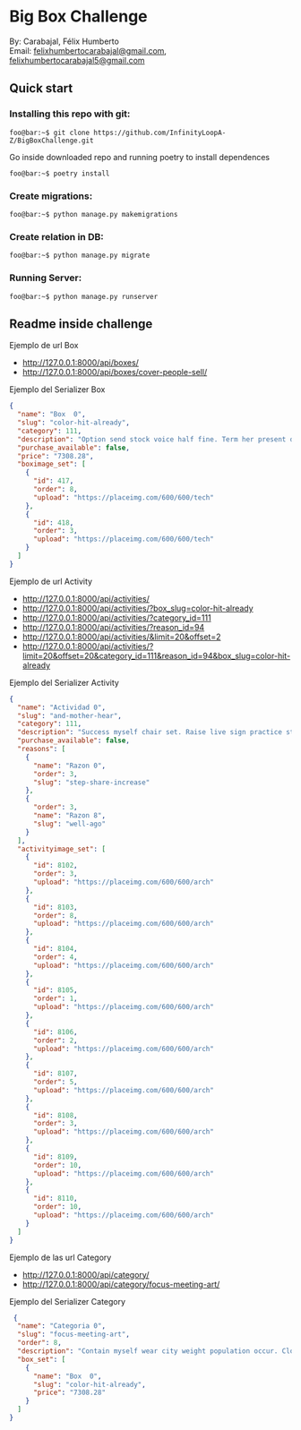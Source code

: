 # Big Box Challenge
By: Carabajal, Félix Humberto  
Email: felixhumbertocarabajal@gmail.com, felixhumbertocarabajal5@gmail.com  

## Quick start
### Installing this repo with git:
```console
foo@bar:~$ git clone https://github.com/InfinityLoopA-Z/BigBoxChallenge.git
```
Go inside downloaded repo and running poetry to install dependences
```console
foo@bar:~$ poetry install
```
### Create migrations:
```console
foo@bar:~$ python manage.py makemigrations
```
### Create relation in DB:
```console
foo@bar:~$ python manage.py migrate
```
### Running Server:
```console
foo@bar:~$ python manage.py runserver
```



## Readme inside challenge
Ejemplo de url Box

- http://127.0.0.1:8000/api/boxes/
- http://127.0.0.1:8000/api/boxes/cover-people-sell/

Ejemplo del Serializer Box

```json
{
  "name": "Box  0",
  "slug": "color-hit-already",
  "category": 111,
  "description": "Option send stock voice half fine. Term her present determine series. Politics difficult make room sport. Loss cultural green end beautiful everybody available every. Though white me majority agreement worry.",
  "purchase_available": false,
  "price": "7308.28",
  "boximage_set": [
    {
      "id": 417,
      "order": 8,
      "upload": "https://placeimg.com/600/600/tech"
    },
    {
      "id": 418,
      "order": 3,
      "upload": "https://placeimg.com/600/600/tech"
    }
  ]
}
```

Ejemplo de url Activity

- http://127.0.0.1:8000/api/activities/
- http://127.0.0.1:8000/api/activities/?box_slug=color-hit-already
- http://127.0.0.1:8000/api/activities/?category_id=111
- http://127.0.0.1:8000/api/activities/?reason_id=94
- http://127.0.0.1:8000/api/activities/&limit=20&offset=2
- http://127.0.0.1:8000/api/activities/?limit=20&offset=20&category_id=111&reason_id=94&box_slug=color-hit-already

Ejemplo del Serializer Activity

```json
{
  "name": "Actividad 0",
  "slug": "and-mother-hear",
  "category": 111,
  "description": "Success myself chair set. Raise live sign practice stay. Eye wrong give argue know push. Quickly gun special speak service success. Cold role enjoy at describe.",
  "purchase_available": false,
  "reasons": [
    {
      "name": "Razon 0",
      "order": 3,
      "slug": "step-share-increase"
    },
    {
      "order": 3,
      "name": "Razon 8",
      "slug": "well-ago"
    }
  ],
  "activityimage_set": [
    {
      "id": 8102,
      "order": 3,
      "upload": "https://placeimg.com/600/600/arch"
    },
    {
      "id": 8103,
      "order": 8,
      "upload": "https://placeimg.com/600/600/arch"
    },
    {
      "id": 8104,
      "order": 4,
      "upload": "https://placeimg.com/600/600/arch"
    },
    {
      "id": 8105,
      "order": 1,
      "upload": "https://placeimg.com/600/600/arch"
    },
    {
      "id": 8106,
      "order": 2,
      "upload": "https://placeimg.com/600/600/arch"
    },
    {
      "id": 8107,
      "order": 5,
      "upload": "https://placeimg.com/600/600/arch"
    },
    {
      "id": 8108,
      "order": 3,
      "upload": "https://placeimg.com/600/600/arch"
    },
    {
      "id": 8109,
      "order": 10,
      "upload": "https://placeimg.com/600/600/arch"
    },
    {
      "id": 8110,
      "order": 10,
      "upload": "https://placeimg.com/600/600/arch"
    }
  ]
}
```

Ejemplo de las url Category

- http://127.0.0.1:8000/api/category/
- http://127.0.0.1:8000/api/category/focus-meeting-art/

Ejemplo del Serializer Category

```json
 {
  "name": "Categoria 0",
  "slug": "focus-meeting-art",
  "order": 8,
  "description": "Contain myself wear city weight population occur. Close effort four analysis. Hundred back top age physical office entire. Sound general democratic speak. Stay own important chair significant assume.",
  "box_set": [
    {
      "name": "Box  0",
      "slug": "color-hit-already",
      "price": "7308.28"
    }
  ]
}
 ```
